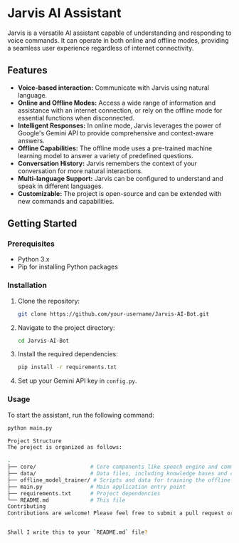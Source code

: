 # Jarvis AI Assistant

Jarvis is a versatile AI assistant capable of understanding and responding to voice commands. It can operate in both online and offline modes, providing a seamless user experience regardless of internet connectivity.

## Features

*   **Voice-based interaction:** Communicate with Jarvis using natural language.
*   **Online and Offline Modes:** Access a wide range of information and assistance with an internet connection, or rely on the offline mode for essential functions when disconnected.
*   **Intelligent Responses:** In online mode, Jarvis leverages the power of Google's Gemini API to provide comprehensive and context-aware answers.
*   **Offline Capabilities:** The offline mode uses a pre-trained machine learning model to answer a variety of predefined questions.
*   **Conversation History:** Jarvis remembers the context of your conversation for more natural interactions.
*   **Multi-language Support:** Jarvis can be configured to understand and speak in different languages.
*   **Customizable:** The project is open-source and can be extended with new commands and capabilities.

## Getting Started

### Prerequisites

*   Python 3.x
*   Pip for installing Python packages

### Installation

1.  Clone the repository:
    ```bash
    git clone https://github.com/your-username/Jarvis-AI-Bot.git
    ```
2.  Navigate to the project directory:
    ```bash
    cd Jarvis-AI-Bot
    ```
3.  Install the required dependencies:
    ```bash
    pip install -r requirements.txt
    ```
4.  Set up your Gemini API key in `config.py`.

### Usage

To start the assistant, run the following command:

```bash
python main.py

Project Structure
The project is organized as follows:

.
├── core/                 # Core components like speech engine and command handler
├── data/                 # Data files, including knowledge bases and caches
├── offline_model_trainer/ # Scripts and data for training the offline model
├── main.py               # Main application entry point
├── requirements.txt      # Project dependencies
└── README.md             # This file
Contributing
Contributions are welcome! Please feel free to submit a pull request or open an issue if you have any suggestions or find any bugs.


Shall I write this to your `README.md` file?
